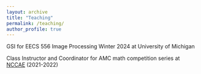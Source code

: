 ```yaml
---
layout: archive
title: "Teaching"
permalink: /teaching/
author_profile: true
---
```


GSI for EECS 556 Image Processing Winter 2024 at University of Michigan

Class Instructor and Coordinator for AMC math competition series at <a href="https://sites.google.com/view/nccae/home">NCCAE</a> (2021-2022)
